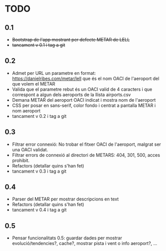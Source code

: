 # TODO

## 0.1
* ~~Bootstrap de l'app mostrant per defecte METAR de LELL~~
* ~~tancament v 0.1 i tag a git~~ 

## 0.2
* Admet per URL un parametre en format: https://danielribes.com/metar/lell  que és el nom OACI de l'aeroport del que volem el METAR
* Valida que el parametre rebut és un OACI valid de 4 caracters i que correspont a algun dels aeroports de la llista airports.csv
* Demana METAR del aeroport OACI indicat i mostra nom de l'aeroport
* CSS per posar en sans-serif, color fondo i centrat a pantalla METAR i nom aeroport
* tancament v 0.2 i tag a git

## 0.3
* Filtrar error connexió: No trobar el fitxer OACI de l'aeroport, malgrat ser una OACI validat.
* Filtrar errors de connexió al directori de METARS: 404, 301, 500, acces prohibit.
* Refactors (detallar quins s'han fet)
* tancament v 0.3 i tag a git

## 0.4
* Parser del METAR per mostrar descripcions en text
* Refactors (detallar quins s'han fet)
* tancament v 0.4 i tag a git

## 0.5
* Pensar funcionalitats 0.5: guardar dades per mostrar evolució/tendencies?, cache?, mostrar pista i vent o info aeroport?, ...
